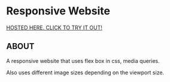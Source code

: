 # Responsive Website  

[HOSTED HERE. CLICK TO TRY IT OUT!](https://jlevett.github.io/responsive-website/ "Hosted Here")

## ABOUT
A responsive website that uses flex box in css, media queries.

Also uses different image sizes depending on the viewport size.
